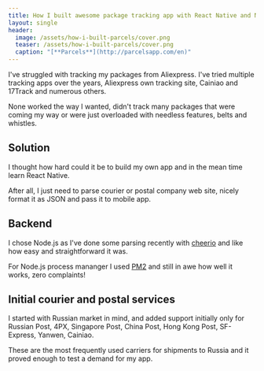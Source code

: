 ```yaml
---
title: How I built awesome package tracking app with React Native and Node.js
layout: single
header:
  image: /assets/how-i-built-parcels/cover.png
  teaser: /assets/how-i-built-parcels/cover.png
  caption: "[**Parcels**](http://parcelsapp.com/en)"
---
```


I've struggled with tracking my packages from Aliexpress. I've tried multiple tracking apps over the years, Aliexpress own tracking site, Cainiao and 17Track and numerous others. 

None worked the way I wanted, didn't track many packages that were coming my way or were just overloaded with needless features, belts and whistles.

## Solution

I thought how hard could it be to build my own app and in the mean time learn React Native.

After all, I just need to parse courier or postal company web site, nicely format it as JSON and pass it to mobile app.

## Backend

I chose Node.js as I've done some parsing recently with [cheerio](https://github.com/cheeriojs/cheerio) and like how easy and straightforward it was.

For Node.js process mananger I used [PM2](https://github.com/Unitech/pm2) and still in awe how well it works, zero complaints!

## Initial courier and postal services

I started with Russian market in mind, and added support initially only for Russian Post, 4PX, Singapore Post, China Post, Hong Kong Post, SF-Express, Yanwen, Cainiao.

These are the most frequently used carriers for shipments to Russia and it proved enough to test a demand for my app. 